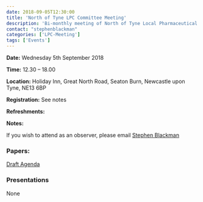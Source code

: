 ```yaml
---
date: 2018-09-05T12:30:00
title: 'North of Tyne LPC Committee Meeting'
description: 'Bi-monthly meeting of North of Tyne Local Pharmaceutical Committee'
contact: "stephenblackman"
categories: ['LPC-Meeting']
tags: ['Events']
---
```


**Date:** Wednesday 5th September 2018  

**Time:** 12.30 – 18.00  

**Location:** Holiday Inn, Great North Road, Seaton Burn, Newcastle upon Tyne, NE13 6BP  

**Registration:** See notes  

**Refreshments:**  

**Notes:**  

If you wish to attend as an observer, please email [Stephen Blackman](Mailto:stephen.blackman@northoftynelpc.com)  

### Papers:  

[Draft Agenda](/meetings/2018/Agenda-LPC-Committee-Meeting-05-09-2018-Rev-18-07-A.pdf)  

### Presentations  

None
